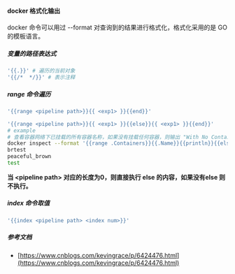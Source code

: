 #### docker 格式化输出

docker 命令可以用过 --format 对查询到的结果进行格式化，格式化采用的是 GO 的模板语言。

##### 变量的路径表达式

```bash
'{{.}}' # 遍历的当前对象
'{{/*  */}}' # 表示注释
```

##### range 命令遍历

```bash
'{{range <pipeline path>}}{{ <exp1> }}{{end}}'

'{{range <pipeline path>}}{{ <exp1> }}{{else}}{{ <exp1> }}{{end}}'
# example
# 查看容器网络下已挂载的所有容器名称，如果没有挂载任何容器，则输出 "With No Containers"
docker inspect --format '{{range .Containers}}{{.Name}}{{println}}{{else}}With No Containers{{end}}' bridge
brtest
peaceful_brown
test
```

**当 \<pipeline path\> 对应的长度为0，则直接执行 else 的内容，如果没有else 则不执行。**

##### index 命令取值

```bash
'{{index <pipeline path> <index num>}}' 
```



##### 参考文档

- [https://www.cnblogs.com/kevingrace/p/6424476.html](https://www.cnblogs.com/kevingrace/p/6424476.html)
